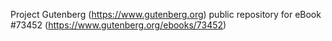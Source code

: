 Project Gutenberg (https://www.gutenberg.org) public repository for eBook #73452 (https://www.gutenberg.org/ebooks/73452)
